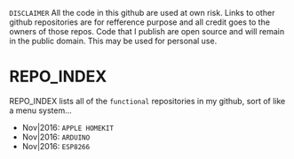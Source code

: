 `DISCLAIMER` All the code in this github are used at own risk. Links to other github repositories are for refference purpose and all credit goes to the owners of those repos. Code that I publish are open source and will remain in the public domain. This may be used for personal use.

# REPO_INDEX
REPO_INDEX lists all of the `functional` repositories in my github, sort of like a menu system... 

* Nov|2016: `APPLE HOMEKIT` 
* Nov|2016: `ARDUINO`
* Nov|2016: `ESP8266`